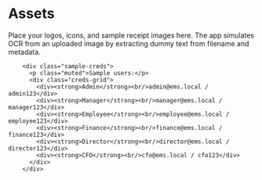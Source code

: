 # Assets

Place your logos, icons, and sample receipt images here. The app simulates OCR from an uploaded image by extracting dummy text from filename and metadata.


        <div class="sample-creds">
          <p class="muted">Sample users:</p>
          <div class="creds-grid">
            <div><strong>Admin</strong><br/>admin@ems.local / admin123</div>
            <div><strong>Manager</strong><br/>manager@ems.local / manager123</div>
            <div><strong>Employee</strong><br/>employee@ems.local / employee123</div>
            <div><strong>Finance</strong><br/>finance@ems.local / finance123</div>
            <div><strong>Director</strong><br/>director@ems.local / director123</div>
            <div><strong>CFO</strong><br/>cfo@ems.local / cfo123</div>
          </div>
        </div>